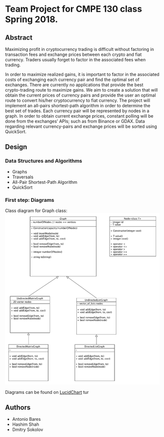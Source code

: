 # Team Project for CMPE 130 class Spring 2018.

## Abstract
Maximizing profit in cryptocurrency trading is difficult without factoring in transaction fees and exchange prices between each crypto and fiat currency. Traders usually forget to factor in the associated fees when trading.

In order to maximize realized gains, it is important to factor in the associated costs of exchanging each currency pair and find the optimal set of exchanges. There are currently no applications that provide the best crypto-trading route to maximize gains. We aim to create a solution that will obtain the current prices of currency pairs and provide the user an optimal route to convert his/her cryptocurrency to fiat currency. The project will implement an all-pairs shortest-path algorithm in order to determine the best set of trades. Each currency pair will be represented by nodes in a graph. In order to obtain current exchange prices, constant polling will be done from the exchanges’ APIs; such as from Binance or GDAX. Data regarding relevant currency-pairs and exchange prices will be sorted using QuickSort.

## Design

### Data Structures and Algorithms
* Graphs
* Traversals
* All-Pair Shortest-Path Algorithm
* QuickSort


### First step: Diagrams

Class diagram for Graph class:
![uml diagram for Graph class](images/classes_uml_diagram.png?raw=true)

Diagrams can be found on [LucidChart](https://www.lucidchart.com/invitations/accept/923e3f12-93bf-4315-af38-f11a078edaf6)
tur

## Authors
* Antonio Bares
* Hashim Shah
* Dmitry Sokolov
